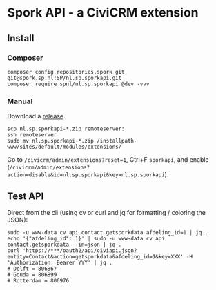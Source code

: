 # Spork API - a CiviCRM extension

## Install

### Composer
```
composer config repositories.spork git git@spork.sp.nl:SP/nl.sp.sporkapi.git
composer require spnl/nl.sp.sporkapi @dev -vvv
```

### Manual

Download a [release](/code/SP/nl.sp.sporkapi/releases).
```
scp nl.sp.sporkapi-*.zip remoteserver:
ssh remoteserver
sudo mv nl.sp.sporkapi-*.zip /installpath-www/sites/default/modules/extensions/
```
Go to `/civicrm/admin/extensions?reset=1`, Ctrl+F `sporkapi`, and enable (`/civicrm/admin/extensions?action=disable&id=nl.sp.sporkapi&key=nl.sp.sporkapi`).

## Test API

Direct from the cli (using cv or curl and jq for formatting / coloring the JSON):
```
sudo -u www-data cv api contact.getsporkdata afdeling_id=1 | jq .
echo '{"afdeling_id": 1}' | sudo -u www-data cv api contact.getsporkdata --in=json | jq .
curl 'https://***/oauth2/api/civiapi.json?entity=Contact&action=getsporkdata&afdeling_id=1&key=XXX' -H 'Authorization: Bearer YYY' | jq .
# Delft = 806867
# Gouda = 806899
# Rotterdam = 806976
```

